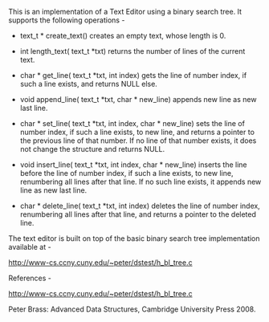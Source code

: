This is an implementation of a Text Editor using a binary search tree. It supports the following operations - 

- text_t * create_text() creates an empty text, whose length is 0.

- int length_text( text_t *txt) returns the number of lines of the current text.

- char * get_line( text_t *txt, int index) gets the line of number index, if such a line exists, and
returns NULL else.

- void append_line( text_t *txt, char * new_line) appends new line as new last line.

- char * set_line( text_t *txt, int index, char * new_line) sets the line of number index, if such
a line exists, to new line, and returns a pointer to the previous line of that number. If no line of
that number exists, it does not change the structure and returns NULL.

- void insert_line( text_t *txt, int index, char * new_line) inserts the line before the line of
number index, if such a line exists, to new line, renumbering all lines after that line. If no such
line exists, it appends new line as new last line.

- char * delete_line( text_t *txt, int index) deletes the line of number index, renumbering all
lines after that line, and returns a pointer to the deleted line.

The text editor is built on top of the basic binary search tree implementation available at -

http://www-cs.ccny.cuny.edu/~peter/dstest/h_bl_tree.c

References - 

http://www-cs.ccny.cuny.edu/~peter/dstest/h_bl_tree.c

Peter Brass: Advanced Data Structures, Cambridge University Press 2008.
